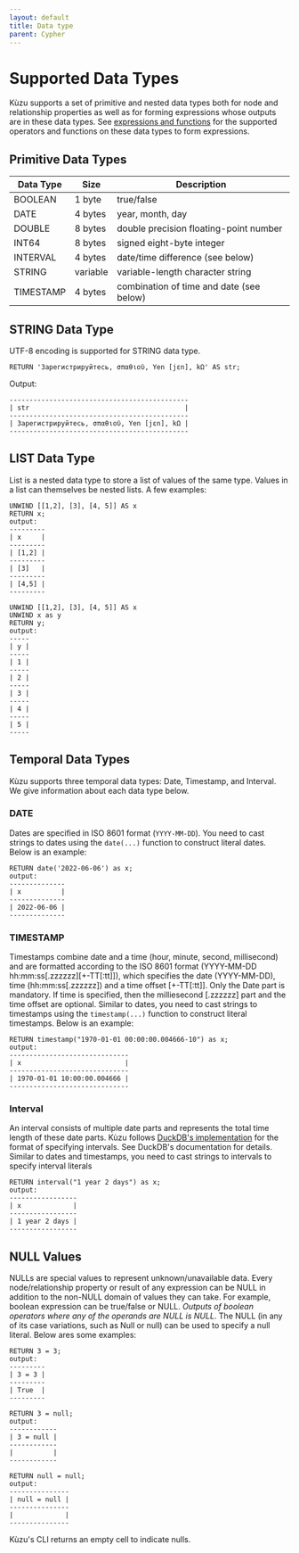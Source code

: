 ```yaml
---
layout: default
title: Data type
parent: Cypher
---
```


# Supported Data Types 

Kùzu supports a set of primitive and nested data types both for node and relationship properties 
as well as for forming expressions whose outputs are in these data types.
See [expressions and functions](expressions/overview.md) for the supported operators and functions on these data types to form expressions. 

## Primitive Data Types

| Data Type | Size | Description | 
| --- | --- | --- |
| BOOLEAN | 1 byte | true/false |
| DATE| 4 bytes | year, month, day|
| DOUBLE | 8 bytes | double precision floating-point number |
| INT64| 8 bytes | signed eight-byte integer |
| INTERVAL| 4 bytes | date/time difference (see below) | 
| STRING| variable | variable-length character string |
| TIMESTAMP | 4 bytes | combination of time and date (see below) |

## STRING Data Type
UTF-8 encoding is supported for STRING data type.
```
RETURN 'Зарегистрируйтесь, σπαθιοῦ, Yen [jɛn], kΩ' AS str;
```
Output:
```
---------------------------------------------
| str                                       |
---------------------------------------------
| Зарегистрируйтесь, σπαθιοῦ, Yen [jɛn], kΩ |
---------------------------------------------
```

## LIST Data Type
List is a nested data type to store a list of values of the same type. 
Values in a list can themselves be nested lists. A few examples:
```
UNWIND [[1,2], [3], [4, 5]] AS x
RETURN x;
output:
---------
| x     |
---------
| [1,2] |
---------
| [3]   |
---------
| [4,5] |
---------

UNWIND [[1,2], [3], [4, 5]] AS x 
UNWIND x as y 
RETURN y;
output:
-----
| y |
-----
| 1 |
-----
| 2 |
-----
| 3 |
-----
| 4 |
-----
| 5 |
-----
```

## Temporal Data Types
Kùzu supports three temporal data types: Date, Timestamp, and Interval.
We give information about each data type below.

### DATE
Dates are specified in ISO 8601 format (`YYYY-MM-DD`). 
You need to cast strings to dates using the `date(...)` function to construct literal dates. 
Below is an example:
```
RETURN date('2022-06-06') as x;
output:
--------------
| x          |
--------------
| 2022-06-06 |
--------------
```

### TIMESTAMP
Timestamps combine date and a time (hour, minute, second, millisecond) and are formatted
according to the ISO 8601 format (YYYY-MM-DD hh:mm:ss[.zzzzzz][+-TT[:tt]]),
which specifies the date (YYYY-MM-DD), time (hh:mm:ss[.zzzzzz]) and a time offset [+-TT[:tt]].
Only the Date part is mandatory. If time is specified, then the milliesecond [.zzzzzz] part
and the time offset are optional. Similar to dates, you need to cast strings to timestamps
using the `timestamp(...)` function to construct literal timestamps. Below is an example:
```
RETURN timestamp("1970-01-01 00:00:00.004666-10") as x;
output:
------------------------------
| x                          |
------------------------------
| 1970-01-01 10:00:00.004666 |
------------------------------
```

### Interval
An interval consists of multiple date parts and represents the total time length of
these date parts. Kùzu follows [DuckDB's implementation](https://duckdb.org/docs/sql/data_types/interval)
for the format of specifying intervals. See DuckDB's documentation for details. Similar
to dates and timestamps, you need to cast strings to intervals to specify interval literals  
```
RETURN interval("1 year 2 days") as x;
output:
-----------------
| x             |
-----------------
| 1 year 2 days |
-----------------
```

## NULL Values
NULLs are special values to represent unknown/unavailable data.
Every node/relationship property or result of any expression can
be NULL in addition to the non-NULL domain of values they can take.
For example, boolean expression can be true/false or NULL.
*Outputs of boolean operators where any of the operands are NULL is NULL*.
The NULL (in any of its case variations, such as Null or null) can be
used to specify a null literal. Below ares some examples:
```
RETURN 3 = 3;
output:
---------
| 3 = 3 |
---------
| True  |
---------

RETURN 3 = null;
output:
------------
| 3 = null |
------------
|          |
------------

RETURN null = null;
output:
---------------
| null = null |
---------------
|             |
---------------
```
Kùzu's CLI returns an empty cell to indicate nulls.

